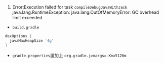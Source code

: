 1. Error:Execution failed for task ```compileDebugJavaWithJack```  java.lang.RuntimeException: java.lang.OutOfMemoryError: GC overhead limit exceeded

* ```build.gradle```
```gradle
dexOptions {
  javaMaxHeapSize '4g'
}
```
  * ```gradle.properties```里加上 ```org.gradle.jvmargs=-Xmx5120m```


